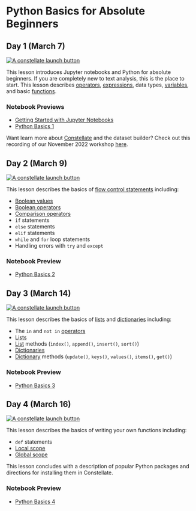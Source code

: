 # Python Basics for Absolute Beginners

## Day 1 (March 7)

<a href="https://constellate.org/notebook/own/?repo=https%3A%2F%2Fgithub.com%2Fithaka%2Fconstellate-python-basics%2F&urlpath=tree%2Fconstellate-python-basics%2Fgetting-started-with-jupyter.ipynb" target="_blank">![A constellate launch button](https://constellate.org/images/constellate-badge.svg)</a>

This lesson introduces Jupyter notebooks and Python for absolute beginners. If you are completely new to text analysis, this is the place to start. This lesson describes [operators](https://docs.constellate.org/key-terms/#operator), [expressions](https://docs.constellate.org/key-terms/#expression), data types, [variables](https://docs.constellate.org/key-terms/#variable), and basic [functions](https://docs.constellate.org/key-terms/#function).

### Notebook Previews
* [Getting Started with Jupyter Notebooks](https://github.com/ithaka/constellate-python-basics/blob/main/getting-started-with-jupyter.ipynb)
* [Python Basics 1](https://github.com/ithaka/constellate-python-basics/blob/main/python-basics-1.ipynb)

Want learn more about [Constellate](https://constellate.org/) and the dataset builder? Check out this recording of our November 2022 workshop [here](https://libtube.fiu.edu/Player/GgGji33I). 

## Day 2 (March 9)

<a href="https://constellate.org/notebook/own/?repo=https%3A%2F%2Fgithub.com%2Fithaka%2Fconstellate-python-basics%2F&urlpath=tree%2Fconstellate-python-basics%2Fpython-basics-2.ipynb" target="_blank">![A constellate launch button](https://constellate.org/images/constellate-badge.svg)</a>

This lesson describes the basics of [flow control statements](https://docs.constellate.org/key-terms/#flow-control-statement) including:
* [Boolean values](https://docs.constellate.org/key-terms/#boolean-value)
* [Boolean operators](https://docs.constellate.org/key-terms/#boolean-operator)
* [Comparison operators](https://docs.constellate.org/key-terms/#comparison-operator)
* `if` statements
* `else` statements
* `elif` statements
* `while` and `for` loop statements
* Handling errors with `try` and `except`

### Notebook Preview
* [Python Basics 2](https://github.com/ithaka/constellate-python-basics/blob/main/python-basics-2.ipynb)

## Day 3 (March 14)

<a href="https://constellate.org/notebook/own/?repo=https%3A%2F%2Fgithub.com%2Fithaka%2Fconstellate-python-basics%2F&urlpath=tree%2Fconstellate-python-basics%2Fpython-basics-3.ipynb" target="_blank">![A constellate launch button](https://constellate.org/images/constellate-badge.svg)</a>

This lesson describes the basics of [lists](https://docs.constellate.org/key-terms/#list) and [dictionaries](https://docs.constellate.org/key-terms/#dictionary) including:

* The `in` and `not in` [operators](https://docs.constellate.org/key-terms/#operator)
* [Lists](https://docs.constellate.org/key-terms/#list)
* [List](https://docs.constellate.org/key-terms/#list) methods (`index()`, `append()`, `insert()`, `sort()`)
* [Dictionaries](https://docs.constellate.org/key-terms/#dictionary)
* [Dictionary](https://docs.constellate.org/key-terms/#dictionary) methods (`update()`, `keys()`, `values()`, `items()`, `get()`)

### Notebook Preview
* [Python Basics 3](https://github.com/ithaka/constellate-python-basics/blob/main/python-basics-3.ipynb)

## Day 4 (March 16)

<a href="https://constellate.org/notebook/open/?nb=python-basics-4.ipynb&title=Python%20Basics%204" target="_blank">![A constellate launch button](https://constellate.org/images/constellate-badge.svg)</a>

This lesson describes the basics of writing your own functions including:

* `def` statements
* [Local scope](https://constellate.org/docs/key-terms/#local-scope)
* [Global scope](https://constellate.org/docs/key-terms/#global-scope)

This lesson concludes with a description of popular Python packages and directions for installing them in Constellate.

### Notebook Preview
* [Python Basics 4](https://github.com/mollycastro/python-basics-series/blob/main/python-basics-4.ipynb)


